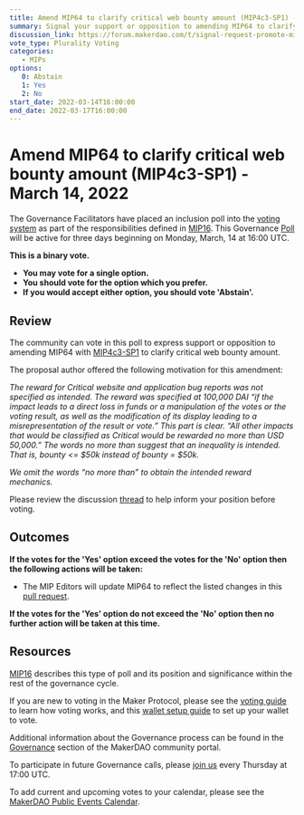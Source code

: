 ```yaml
---
title: Amend MIP64 to clarify critical web bounty amount (MIP4c3-SP1) - March 14, 2022
summary: Signal your support or opposition to amending MIP64 to clarify critical web bounty amount.
discussion_link: https://forum.makerdao.com/t/signal-request-promote-mip4c3-sp1-amend-mip64-to-clarify-critical-web-bounty-amount-to-on-chain-poll/13649
vote_type: Plurality Voting
categories:
   - MIPs
options:
   0: Abstain
   1: Yes
   2: No
start_date: 2022-03-14T16:00:00
end_date: 2022-03-17T16:00:00
---
```

# Amend MIP64 to clarify critical web bounty amount (MIP4c3-SP1) - March 14, 2022

The Governance Facilitators have placed an inclusion poll into the [voting system](https://vote.makerdao.com/polling) as part of the responsibilities defined in [MIP16](https://mips.makerdao.com/mips/details/MIP16). This Governance [Poll](https://community-development.makerdao.com/en/learn/governance/on-chain-gov) will be active for three days beginning on Monday, March, 14 at 16:00 UTC.

**This is a binary vote.** 
- **You may vote for a single option.** 
- **You should vote for the option which you prefer.**
- **If you would accept either option, you should vote 'Abstain'.**

## Review

The community can vote in this poll to express support or opposition to amending MIP64 with [MIP4c3-SP1](https://github.com/makerdao/mips/pull/478) to clarify critical web bounty amount.

The proposal author offered the following motivation for this amendment:

*The reward for Critical website and application bug reports was not specified as intended. The reward was specified at 100,000 DAI “if the impact leads to a direct loss in funds or a manipulation of the votes or the voting result, as well as the modification of its display leading to a misrepresentation of the result or vote.” This part is clear. “All other impacts that would be classified as Critical would be rewarded no more than USD 50,000.” The words no more than suggest that an inequality is intended. That is, bounty <= $50k instead of bounty = $50k.*

*We omit the words “no more than” to obtain the intended reward mechanics.*

Please review the discussion [thread](https://forum.makerdao.com/t/signal-request-promote-mip4c3-sp1-amend-mip64-to-clarify-critical-web-bounty-amount-to-on-chain-poll/13649) to help inform your position before voting.

## Outcomes

**If the votes for the 'Yes' option exceed the votes for the 'No' option then the following actions will be taken:**
* The MIP Editors will update MIP64 to reflect the listed changes in this [pull request](https://github.com/makerdao/mips/pull/478).

**If the votes for the 'Yes' option do not exceed the 'No' option then no further action will be taken at this time.**

## Resources

[MIP16](https://mips.makerdao.com/mips/details/MIP16) describes this type of poll and its position and significance within the rest of the governance cycle.

If you are new to voting in the Maker Protocol, please see the [voting guide](https://community-development.makerdao.com/en/learn/governance/how-voting-works/) to learn how voting works, and this [wallet setup guide](https://community-development.makerdao.com/en/learn/governance/voting-setup/) to set up your wallet to vote.

Additional information about the Governance process can be found in the [Governance](https://community-development.makerdao.com/en/learn/governance) section of the MakerDAO community portal.

To participate in future Governance calls, please [join us](https://github.com/makerdao/community/tree/master/governance/governance-and-risk-meetings) every Thursday at 17:00 UTC.

To add current and upcoming votes to your calendar, please see the [MakerDAO Public Events Calendar](https://calendar.google.com/calendar/embed?src=makerdao.com_3efhm2ghipksegl009ktniomdk%40group.calendar.google.com&ctz=UTC&mode=week&showCalendars=0&showPrint=0).
